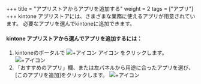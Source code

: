 +++
title = "アプリストアからアプリを追加する"
weight = 2
tags = ["アプリ"]
+++
kintone アプリストアには、さまざまな業務に使えるアプリが用意されています。
必要なアプリを選んでkintoneに追加できます。

#### kintone アプリストアから選んでアプリを追加するには：
1. kintoneのポータルで ![+アイコン](/img/add.png?classes=inline) アイコン をクリックします。
![+アイコン](/img/add_app_store_img02.png)
1. 「おすすめのアプリ」欄、または左パネルから用途に合ったアプリを選び、[このアプリを追加]をクリックします。
![+アイコン](/img/add_app_store_img03.png)
